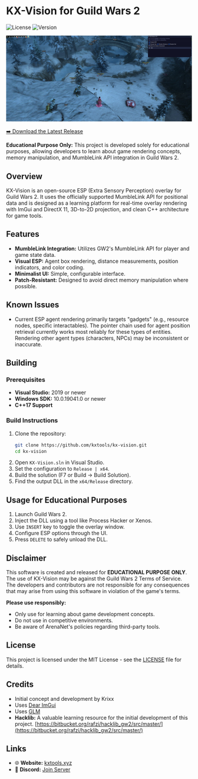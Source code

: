 # KX-Vision for Guild Wars 2

![License](https://img.shields.io/badge/license-MIT-blue.svg)
![Version](https://img.shields.io/badge/version-0.1-green.svg)

![KX-Vision GUI](images/gui.jpg)

[➡️ Download the Latest Release](https://github.com/kxtools/kx-vision/releases/latest)

**Educational Purpose Only:** This project is developed solely for educational purposes, allowing developers to learn about game rendering concepts, memory manipulation, and MumbleLink API integration in Guild Wars 2.

## Overview

KX-Vision is an open-source ESP (Extra Sensory Perception) overlay for Guild Wars 2. It uses the officially supported MumbleLink API for positional data and is designed as a learning platform for real-time overlay rendering with ImGui and DirectX 11, 3D-to-2D projection, and clean C++ architecture for game tools.

## Features

*   **MumbleLink Integration:** Utilizes GW2's MumbleLink API for player and game state data.
*   **Visual ESP:** Agent box rendering, distance measurements, position indicators, and color coding.
*   **Minimalist UI:** Simple, configurable interface.
*   **Patch-Resistant:** Designed to avoid direct memory manipulation where possible.

## Known Issues

*   Current ESP agent rendering primarily targets "gadgets" (e.g., resource nodes, specific interactables). The pointer chain used for agent position retrieval currently works most reliably for these types of entities. Rendering other agent types (characters, NPCs) may be inconsistent or inaccurate.

## Building

### Prerequisites

*   **Visual Studio:** 2019 or newer
*   **Windows SDK:** 10.0.19041.0 or newer
*   **C++17 Support**

### Build Instructions

1.  Clone the repository:
    ```bash
    git clone https://github.com/kxtools/kx-vision.git
    cd kx-vision
    ```
2.  Open `KX-Vision.sln` in Visual Studio.
3.  Set the configuration to `Release | x64`.
4.  Build the solution (F7 or Build → Build Solution).
5.  Find the output DLL in the `x64/Release` directory.

## Usage for Educational Purposes

1.  Launch Guild Wars 2.
2.  Inject the DLL using a tool like Process Hacker or Xenos.
3.  Use `INSERT` key to toggle the overlay window.
4.  Configure ESP options through the UI.
5.  Press `DELETE` to safely unload the DLL.

## Disclaimer

This software is created and released for **EDUCATIONAL PURPOSE ONLY**. The use of KX-Vision may be against the Guild Wars 2 Terms of Service. The developers and contributors are not responsible for any consequences that may arise from using this software in violation of the game's terms.

**Please use responsibly:**
*   Only use for learning about game development concepts.
*   Do not use in competitive environments.
*   Be aware of ArenaNet's policies regarding third-party tools.

## License

This project is licensed under the MIT License - see the [LICENSE](LICENSE) file for details.

## Credits

*   Initial concept and development by Krixx
*   Uses [Dear ImGui](https://github.com/ocornut/imgui)
*   Uses [GLM](https://github.com/g-truc/glm)
*   **Hacklib:** A valuable learning resource for the initial development of this project. [https://bitbucket.org/rafzi/hacklib_gw2/src/master/](https://bitbucket.org/rafzi/hacklib_gw2/src/master/)

## Links

*   🌐 **Website:** [kxtools.xyz](https://kxtools.xyz)
*   💬 **Discord:** [Join Server](https://discord.gg/z92rnB4kHm)